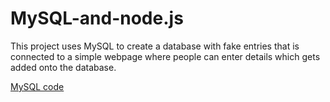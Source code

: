 # MySQL-and-node.js
This project uses MySQL to create a database with fake entries that is connected to a simple webpage where people can enter details which gets added onto the database. 

[MySQL code](https://github.com/KodaiKonnerArai/MySQL-and-node.js/blob/main/Schema.sql)

